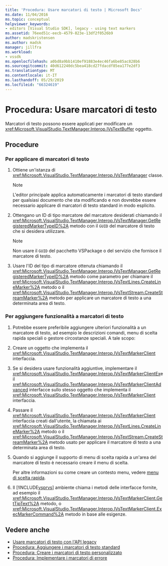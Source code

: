 ```yaml
---
title: 'Procedura: Usare marcatori di testo | Microsoft Docs'
ms.date: 11/04/2016
ms.topic: conceptual
helpviewer_keywords:
- editors [Visual Studio SDK], legacy - using text markers
ms.assetid: 76eed51c-eecb-4579-823e-13df2f0526b9
author: madskristensen
ms.author: madsk
manager: jillfra
ms.workload:
- vssdk
ms.openlocfilehash: a0bd8a9bb1410ef91883e4ec46fa6be85ac828b6
ms.sourcegitcommit: 40d612240dc5bea418cd27fdacdf85ea177e2df3
ms.translationtype: MT
ms.contentlocale: it-IT
ms.lasthandoff: 05/29/2019
ms.locfileid: "66324619"
---
```

# <a name="how-to-use-text-markers"></a>Procedura: Usare marcatori di testo
Marcatori di testo possono essere applicati per modificare un <xref:Microsoft.VisualStudio.TextManager.Interop.IVsTextBuffer> oggetto.

## <a name="procedures"></a>Procedure

### <a name="to-apply-text-markers"></a>Per applicare di marcatori di testo

1. Ottiene un'istanza di <xref:Microsoft.VisualStudio.TextManager.Interop.IVsTextManager> classe.

    > [!NOTE]
    > L'editor principale applica automaticamente i marcatori di testo standard per qualsiasi documento che sta modificando e non dovrebbe essere necessario applicare di marcatori di testo standard in modo esplicito.

2. Ottengano un ID di tipo marcatore del marcatore desiderati chiamando il <xref:Microsoft.VisualStudio.TextManager.Interop.IVsTextManager.GetRegisteredMarkerTypeID%2A> metodo con il `GUID` del marcatore di testo che si desidera utilizzare.

    > [!NOTE]
    > Non usare il `GUID` del pacchetto VSPackage o del servizio che fornisce il marcatore di testo.

3. Usare l'ID del tipo di marcatore ottenuta chiamando il <xref:Microsoft.VisualStudio.TextManager.Interop.IVsTextManager.GetRegisteredMarkerTypeID%2A> metodo come parametro per chiamare il <xref:Microsoft.VisualStudio.TextManager.Interop.IVsTextLines.CreateLineMarker%2A> metodo o il <xref:Microsoft.VisualStudio.TextManager.Interop.IVsTextStream.CreateStreamMarker%2A> metodo per applicare un marcatore di testo a una determinata area di testo.

### <a name="to-add-features-to-text-markers"></a>Per aggiungere funzionalità a marcatori di testo

1. Potrebbe essere preferibile aggiungere ulteriori funzionalità a un marcatore di testo, ad esempio le descrizioni comandi, menu di scelta rapida speciali o gestore circostanze speciali. A tale scopo:

2. Creare un oggetto che implementa il <xref:Microsoft.VisualStudio.TextManager.Interop.IVsTextMarkerClient> interfaccia.

3. Se si desidera usare funzionalità aggiuntive, implementare il <xref:Microsoft.VisualStudio.TextManager.Interop.IVsTextMarkerClientEx>e il <xref:Microsoft.VisualStudio.TextManager.Interop.IVsTextMarkerClientAdvanced> interfacce sullo stesso oggetto che implementa il <xref:Microsoft.VisualStudio.TextManager.Interop.IVsTextMarkerClient> interfaccia.

4. Passare il <xref:Microsoft.VisualStudio.TextManager.Interop.IVsTextMarkerClient> interfaccia creati dall'utente, la chiamata ai <xref:Microsoft.VisualStudio.TextManager.Interop.IVsTextLines.CreateLineMarker%2A> metodo o il <xref:Microsoft.VisualStudio.TextManager.Interop.IVsTextStream.CreateStreamMarker%2A> metodo usato per applicare il marcatore di testo a una determinata area di testo.

5. Quando si aggiunge il supporto di menu di scelta rapida a un'area del marcatore di testo è necessario creare il menu di scelta.

    Per altre informazioni su come creare un contesto menu, vedere [menu di scelta rapida](../extensibility/context-menus.md).

6. Il [!INCLUDE[vsprvs](../code-quality/includes/vsprvs_md.md)] ambiente chiama i metodi delle interfacce fornite, ad esempio il <xref:Microsoft.VisualStudio.TextManager.Interop.IVsTextMarkerClient.GetTipText%2A> metodo, o <xref:Microsoft.VisualStudio.TextManager.Interop.IVsTextMarkerClient.ExecMarkerCommand%2A> metodo in base alle esigenze.

## <a name="see-also"></a>Vedere anche
- [Usare marcatori di testo con l'API legacy](../extensibility/using-text-markers-with-the-legacy-api.md)
- [Procedura: Aggiungere i marcatori di testo standard](../extensibility/how-to-add-standard-text-markers.md)
- [Procedura: Creare i marcatori di testo personalizzato](../extensibility/how-to-create-custom-text-markers.md)
- [Procedura: Implementare i marcatori di errore](../extensibility/how-to-implement-error-markers.md)